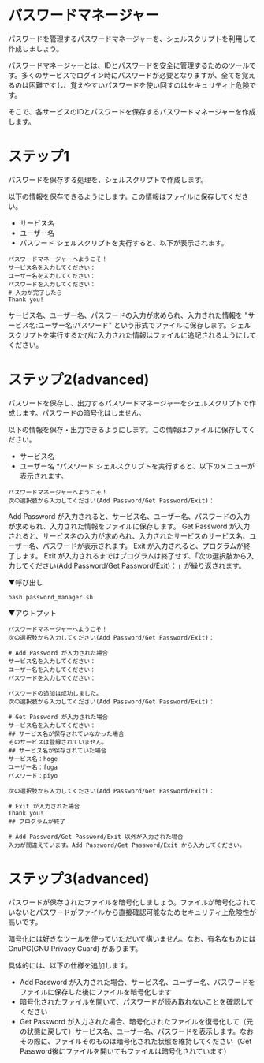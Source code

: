 # パスワードマネージャー
パスワードを管理するパスワードマネージャーを、シェルスクリプトを利用して作成しましょう。

パスワードマネージャーとは、IDとパスワードを安全に管理するためのツールです。多くのサービスでログイン時にパスワードが必要となりますが、全てを覚えるのは困難ですし、覚えやすいパスワードを使い回すのはセキュリティ上危険です。

そこで、各サービスのIDとパスワードを保存するパスワードマネージャーを作成します。

# ステップ1
パスワードを保存する処理を、シェルスクリプトで作成します。

以下の情報を保存できるようにします。この情報はファイルに保存してください。

* サービス名
* ユーザー名
* パスワード
シェルスクリプトを実行すると、以下が表示されます。

```
パスワードマネージャーへようこそ！
サービス名を入力してください：
ユーザー名を入力してください：
パスワードを入力してください：
# 入力が完了したら
Thank you!
```

サービス名、ユーザー名、パスワードの入力が求められ、入力された情報を "サービス名:ユーザー名:パスワード" という形式でファイルに保存します。シェルスクリプトを実行するたびに入力された情報はファイルに追記されるようにしてください。

# ステップ2(advanced)
パスワードを保存し、出力するパスワードマネージャーをシェルスクリプトで作成します。パスワードの暗号化はしません。

以下の情報を保存・出力できるようにします。この情報はファイルに保存してください。

* サービス名
* ユーザー名
*パスワード
シェルスクリプトを実行すると、以下のメニューが表示されます。

```
パスワードマネージャーへようこそ！
次の選択肢から入力してください(Add Password/Get Password/Exit)：
```
Add Password が入力されると、サービス名、ユーザー名、パスワードの入力が求められ、入力された情報をファイルに保存します。 Get Password が入力されると、サービス名の入力が求められ、入力されたサービスのサービス名、ユーザー名、パスワードが表示されます。 Exit が入力されると、プログラムが終了します。 Exit が入力されるまではプログラムは終了せず、「次の選択肢から入力してください(Add Password/Get Password/Exit)：」が繰り返されます。

▼呼び出し
```
bash password_manager.sh
```
▼アウトプット
```
パスワードマネージャーへようこそ！
次の選択肢から入力してください(Add Password/Get Password/Exit)：

# Add Password が入力された場合
サービス名を入力してください：
ユーザー名を入力してください：
パスワードを入力してください：

パスワードの追加は成功しました。
次の選択肢から入力してください(Add Password/Get Password/Exit)：

# Get Password が入力された場合
サービス名を入力してください：
## サービス名が保存されていなかった場合
そのサービスは登録されていません。
## サービス名が保存されていた場合
サービス名：hoge
ユーザー名：fuga
パスワード：piyo

次の選択肢から入力してください(Add Password/Get Password/Exit)：

# Exit が入力された場合
Thank you!
## プログラムが終了

# Add Password/Get Password/Exit 以外が入力された場合
入力が間違えています。Add Password/Get Password/Exit から入力してください。
```
# ステップ3(advanced)
パスワードが保存されたファイルを暗号化しましょう。ファイルが暗号化されていないとパスワードがファイルから直接確認可能なためセキュリティ上危険性が高いです。

暗号化には好きなツールを使っていただいて構いません。なお、有名なものには GnuPG(GNU Privacy Guard) があります。

具体的には、以下の仕様を追加します。

* Add Password が入力された場合、サービス名、ユーザー名、パスワードをファイルに保存した後にファイルを暗号化します
* 暗号化されたファイルを開いて、パスワードが読み取れないことを確認してください
* Get Password が入力された場合、暗号化されたファイルを復号化して（元の状態に戻して）サービス名、ユーザー名、パスワードを表示します。なおその際に、ファイルそのものは暗号化された状態を維持してください（Get Password後にファイルを開いてもファイルは暗号化されています）
